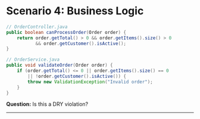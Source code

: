 # Scenario 4: Business Logic

```java
// OrderController.java
public boolean canProcessOrder(Order order) {
    return order.getTotal() > 0 && order.getItems().size() > 0 
           && order.getCustomer().isActive();
}

// OrderService.java
public void validateOrder(Order order) {
    if (order.getTotal() <= 0 || order.getItems().size() == 0 
        || !order.getCustomer().isActive()) {
        throw new ValidationException("Invalid order");
    }
}
```
**Question:** Is this a DRY violation?

---
